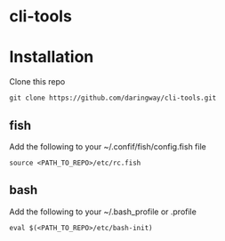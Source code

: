 # cli-tools

# Installation 

Clone this repo 
```
git clone https://github.com/daringway/cli-tools.git
```

## fish 
Add the following to your ~/.confif/fish/config.fish file
```
source <PATH_TO_REPO>/etc/rc.fish
```

## bash
Add the following to your ~/.bash_profile or .profile
```
eval $(<PATH_TO_REPO>/etc/bash-init)
```